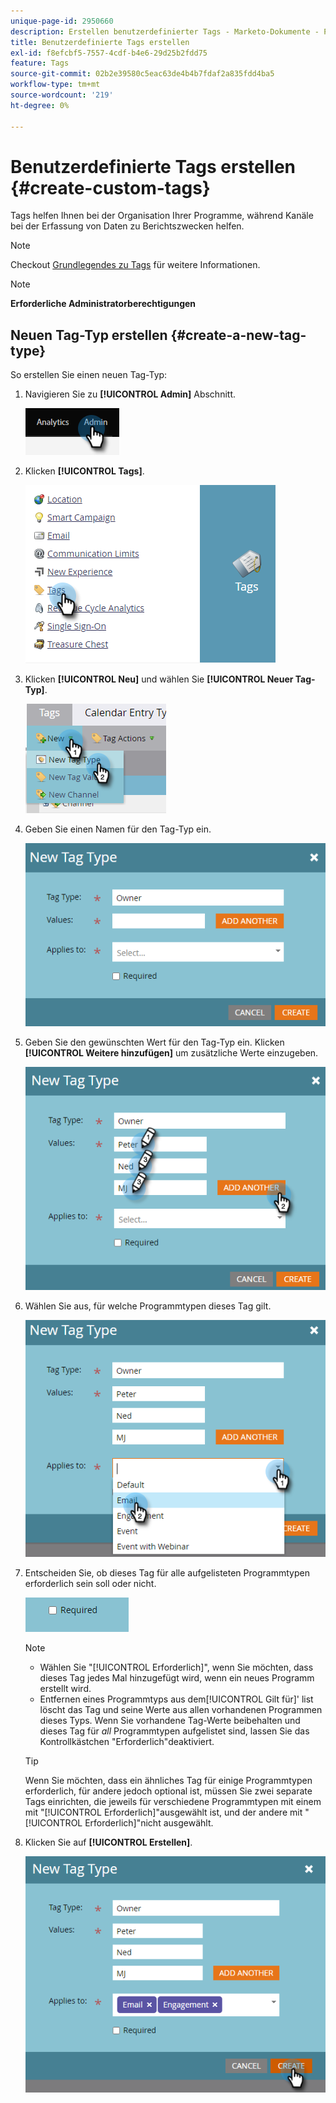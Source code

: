 ```yaml
---
unique-page-id: 2950660
description: Erstellen benutzerdefinierter Tags - Marketo-Dokumente - Produktdokumentation
title: Benutzerdefinierte Tags erstellen
exl-id: f8efcbf5-7557-4cdf-b4e6-29d25b2fdd75
feature: Tags
source-git-commit: 02b2e39580c5eac63de4b4b7fdaf2a835fdd4ba5
workflow-type: tm+mt
source-wordcount: '219'
ht-degree: 0%

---
```


# Benutzerdefinierte Tags erstellen {#create-custom-tags}

Tags helfen Ihnen bei der Organisation Ihrer Programme, während Kanäle bei der Erfassung von Daten zu Berichtszwecken helfen.

>[!NOTE]
>
>Checkout [Grundlegendes zu Tags](/help/marketo/product-docs/core-marketo-concepts/programs/working-with-programs/understanding-tags.md) für weitere Informationen.

>[!NOTE]
>
>**Erforderliche Administratorberechtigungen**

## Neuen Tag-Typ erstellen {#create-a-new-tag-type}

So erstellen Sie einen neuen Tag-Typ:

1. Navigieren Sie zu **[!UICONTROL Admin]** Abschnitt.

   ![](assets/create-custom-tags-1.png)

1. Klicken **[!UICONTROL Tags]**.

   ![](assets/create-custom-tags-2.png)

1. Klicken **[!UICONTROL Neu]** und wählen Sie **[!UICONTROL Neuer Tag-Typ]**.

   ![](assets/create-custom-tags-3.png)

1. Geben Sie einen Namen für den Tag-Typ ein.

   ![](assets/create-custom-tags-4.png)

1. Geben Sie den gewünschten Wert für den Tag-Typ ein. Klicken **[!UICONTROL Weitere hinzufügen]** um zusätzliche Werte einzugeben.

   ![](assets/create-custom-tags-5.png)

1. Wählen Sie aus, für welche Programmtypen dieses Tag gilt.

   ![](assets/create-custom-tags-6.png)

1. Entscheiden Sie, ob dieses Tag für alle aufgelisteten Programmtypen erforderlich sein soll oder nicht.

   ![](assets/create-custom-tags-7.png)

   >[!NOTE]
   >
   >* Wählen Sie &quot;[!UICONTROL Erforderlich]&quot;, wenn Sie möchten, dass dieses Tag jedes Mal hinzugefügt wird, wenn ein neues Programm erstellt wird.
   >* Entfernen eines Programmtyps aus dem[!UICONTROL Gilt für]&#39; list löscht das Tag und seine Werte aus allen vorhandenen Programmen dieses Typs. Wenn Sie vorhandene Tag-Werte beibehalten und dieses Tag für _all_ Programmtypen aufgelistet sind, lassen Sie das Kontrollkästchen &quot;Erforderlich&quot;deaktiviert.

   >[!TIP]
   >
   >Wenn Sie möchten, dass ein ähnliches Tag für einige Programmtypen erforderlich, für andere jedoch optional ist, müssen Sie zwei separate Tags einrichten, die jeweils für verschiedene Programmtypen mit einem mit &quot;[!UICONTROL Erforderlich]&quot;ausgewählt ist, und der andere mit &quot;[!UICONTROL Erforderlich]&quot;nicht ausgewählt.

1. Klicken Sie auf **[!UICONTROL Erstellen]**.

   ![](assets/create-custom-tags-8.png)
